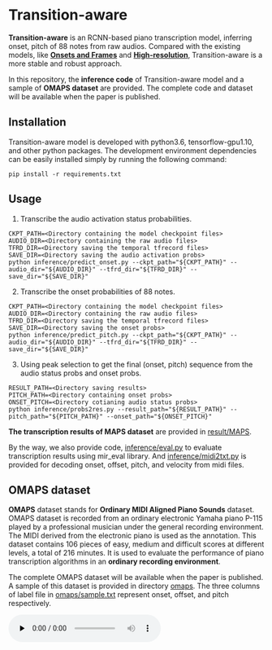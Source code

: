 # Transition-aware
**Transition-aware** is an RCNN-based piano transcription model, inferring onset, pitch of 88 notes from raw audios. Compared with the existing models, like [**Onsets and Frames**](https://github.com/magenta/magenta/tree/master/magenta/models/onsets_frames_transcription) and [**High-resolution**](https://github.com/qiuqiangkong/piano_transcription_inference), Transition-aware is a more stable and robust approach.

In this repository, the **inference code** of Transition-aware model and a sample of **OMAPS dataset** are provided. The complete code and dataset will be available when the paper is published.

## Installation
Transition-aware model is developed with python3.6, tensorflow-gpu1.10, and other python packages. The development environment dependencies can be easily installed simply by running the following command:
```shell
pip install -r requirements.txt
```

## Usage
1. Transcribe the audio activation status probabilities.
  ```shell
  CKPT_PATH=<Directory containing the model checkpoint files>
  AUDIO_DIR=<Directory containing the raw audio files>
  TFRD_DIR=<Directory saving the temporal tfrecord files>
  SAVE_DIR=<Directory saving the audio activation probs>
  python inference/predict_onset.py --ckpt_path="${CKPT_PATH}" --audio_dir="${AUDIO_DIR}" --tfrd_dir="${TFRD_DIR}" --save_dir="${SAVE_DIR}"
  ```
2. Transcribe the onset probabilities of 88 notes.
  ```shell
  CKPT_PATH=<Directory containing the model checkpoint files>
  AUDIO_DIR=<Directory containing the raw audio files>
  TFRD_DIR=<Directory saving the temporal tfrecord files>
  SAVE_DIR=<Directory saving the onset probs>
  python inference/predict_pitch.py --ckpt_path="${CKPT_PATH}" --audio_dir="${AUDIO_DIR}" --tfrd_dir="${TFRD_DIR}" --save_dir="${SAVE_DIR}"
  ```
3. Using peak selection to get the final (onset, pitch) sequence from the audio status probs and onset probs.
  ```shell
  RESULT_PATH=<Directory saving results>
  PITCH_PATH=<Directory containing onset probs>
  ONSET_PITCH=<Directory cotianing audio status probs>
  python inference/probs2res.py --result_path="${RESULT_PATH}" --pitch_path="${PITCH_PATH}" --onset_path="${ONSET_PITCH}"
  ```
**The transcription results of MAPS dataset** are provided in [result/MAPS](result/MAPS).

By the way, we also provide code, [inference/eval.py](inference/eval.py)  to evaluate transcription results using mir_eval library. And [inference/midi2txt.py](inference/midi2txt.py) is provided for decoding onset, offset, pitch,  and velocity from midi files.

## OMAPS dataset
**OMAPS** dataset stands for **Ordinary MIDI Aligned Piano Sounds** dataset. OMAPS dataset is recorded from an ordinary electronic Yamaha piano P-115 played by a professional musician under the general recording environment. The MIDI derived from the electronic piano is used as the annotation. This dataset contains 106 pieces of easy, medium and difficult scores at different levels, a total of 216 minutes. It is used to evaluate the performance of piano transcription algorithms in an **ordinary recording environment**.

The complete OMAPS dataset will be available when the paper is published. A sample of this dataset is provided in directory [omaps](omaps). The three columns of label file in [omaps/sample.txt](omaps/sample.txt) represent onset, offset, and pitch respectively.

<audio id="audio" controls="" preload="none">
   <source id="mp3" src="omaps/sample.mp3">
</audio>